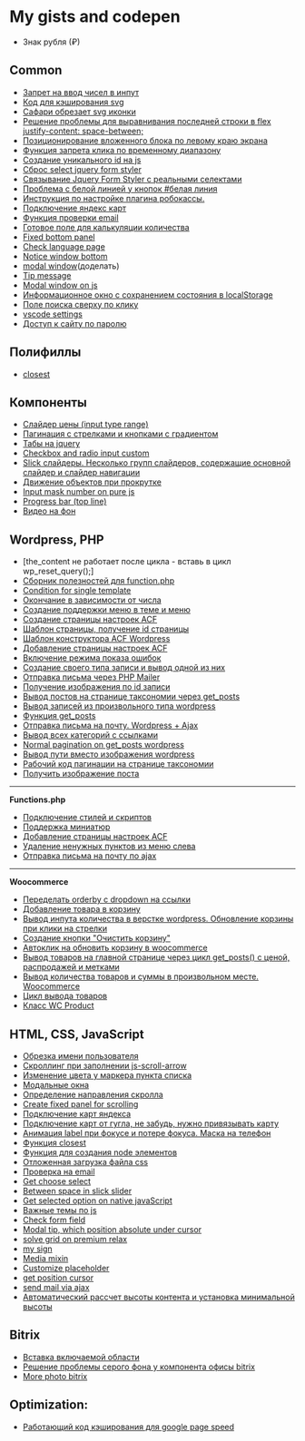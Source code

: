 # My gists and codepen

- Знак рубля (₽)

Common
----------------
- [Запрет на ввод чисел в инпут](https://gist.github.com/Postnov/c505a1fe2cf9ae9413ac40f1dc4db2db)
- [Код для кэширования svg](https://gist.github.com/Postnov/f4e43d3a2f929038fb89881b7eb96ab1)
- [Сафари обрезает svg иконки](https://gist.github.com/Postnov/490dae6fa6fb63b2e16f0f1867777052)
- [Решение проблемы для выравнивания последней строки в flex justify-content: space-between;](https://codepen.io/dan_postnov/pen/vbJJjQ)
- [Позиционирование вложенного блока по левому краю экрана](https://gist.github.com/Postnov/199d7165bfd67484f7383b34ae746d61)
- [Функция запрета клика по временному диапазону](https://gist.github.com/Postnov/4d28afd58586db365c07ee67c0c1e6b7)
- [Создание уникального id на js](https://gist.github.com/Postnov/59fe9e58e34dc196c8bf40dc763c4f5d)
- [Сброс select jquery form styler](https://gist.github.com/Postnov/2f8e4745b90ba1330d0323041a8140ce)
- [Связывание Jquery Form Styler с реальными селектами](https://gist.github.com/Postnov/bf69d0794ab9c380dfd1e8a6ce01c69a)
- [Проблема с белой линией у кнопок #белая линия](https://gist.github.com/Postnov/71283fa5852099168751f610175c39ba)
- [Инструкция по настройке плагина робокассы.](https://gist.github.com/Postnov/483eb4de442cb62927f2b417201f94c1)
- [Подключение яндекс карт](https://gist.github.com/Postnov/2a450895290f80d78ec29e89dad473e7)
- [Функция проверки email](https://gist.github.com/Postnov/0479fb1ed6126347c7e82aa620b62b3a)
- [Готовое поле для калькуляции количества](https://codepen.io/dan_postnov/pen/yxVvxE)
- [Fixed bottom panel](https://codepen.io/dan_postnov/pen/rZdVMd)
- [Check language page](https://codepen.io/dan_postnov/pen/BPOygQ)
- [Notice window bottom](https://codepen.io/dan_postnov/pen/EppJGd)
- [modal window](https://codepen.io/dan_postnov/pen/mKVGZj)(доделать)
- [Tip message](https://codepen.io/dan_postnov/pen/qKOYzx)
- [Modal window on js](https://codepen.io/dan_postnov/pen/gjBqPb)
- [Информационное окно с сохранением состояния в localStorage](https://codepen.io/dan_postnov/pen/ZMjGxL)
- [Поле поиска сверху по клику](https://codepen.io/dan_postnov/pen/YOjGZp)
- [vscode settings](https://gist.github.com/Postnov/1e89e3d0570855a19e746c7978114da0)
- [Доступ к сайту по паролю](https://gist.github.com/Postnov/640749b1598745ef2b447040412a1b1e)

Полифиллы
----------------
- [closest](https://gist.github.com/Postnov/a1001ec17a86ea135a9f8c54076c1813)

Компоненты
-----------------
- [Слайдер цены (input type range)](https://codepen.io/dan_postnov/pen/wNVqWZ)
- [Пагинация с стрелками и кнопками с градиентом](https://gist.github.com/Postnov/3ca10cb41d9d68be8fb23e9a8aecb0dd)
- [Табы на jquery](https://gist.github.com/Postnov/698e81d4200e3895a61db8bc249dc6db)
- [Checkbox and radio input custom](https://codepen.io/dan_postnov/pen/qgVzrw)
- [Slick слайдеры. Несколько групп слайдеров, содержащие основной слайдер и слайдер навигации](https://gist.github.com/Postnov/b0ef24c508b5916df8dc47589913aebf)
- [Движение объектов при прокрутке](https://gist.github.com/Postnov/a736ed059ce10458811cd66bec6f1a62)
- [Input mask number on pure js](https://gist.github.com/Postnov/e5852009b16bf56b2f2192136c2189ac)
- [Progress bar (top line)](https://gist.github.com/Postnov/b6d0c1f8efc0e9001d2656ca557613af)
- [Видео на фон](https://gist.github.com/Postnov/a041aca78054b179f3af2afd470173c8) 

Wordpress, PHP
-----------------
- [the_content не работает после цикла - вставь в цикл wp_reset_query();]
- [Сборник полезностей для function.php](https://gist.github.com/Postnov/3d12d725d7222305aeb568dde0464f7a)
- [Condition for single template](https://gist.github.com/Postnov/a738a683bac0f84d9fa0c9017f6a03bd)
- [Окончание в зависимости от числа](https://gist.github.com/Postnov/06f3f87c10ae0e0b8f55740bcf56f646)
- [Создание поддержки меню в теме и меню](https://gist.github.com/Postnov/33e04a7db2fc45b0e302f982cda66ad7)
- [Создание страницы настроек ACF](https://gist.github.com/Postnov/c201c38a61f8257d22d011e09ad49e76)
- [Шаблон страницы, получение id страницы](https://gist.github.com/Postnov/4d0af3c859b214db13bebbb07b53b6b1)
- [Шаблон конструктора ACF Wordpress](https://gist.github.com/Postnov/1ab98bdde9767b5505b2d35dba41e24b/edit)
- [Добавление страницы настроек ACF](https://gist.github.com/Postnov/def4cc36f272e7d8a2fa671eecb869d5)
- [Включение режима показа ошибок](https://gist.github.com/Postnov/fdeb6ae841cc204f29ead4d9e55f7933)
- [Создание своего типа записи и вывод одной из них](https://gist.github.com/Postnov/2252854f474e842eb1cd29760cb94351)
- [Отправка письма через PHP Mailer](https://gist.github.com/Postnov/6f6524c4756dfca06d0233d25b290207)
- [Получение изображения по id записи](https://gist.github.com/Postnov/241ddc090c224198360a5b5e44759345)
- [Вывод постов на странице таксономии через get_posts](https://gist.github.com/Postnov/42e1e373c243831b6d7e18d0819af3f7)
- [Вывод записей из произвольного типа wordpress](https://gist.github.com/Postnov/c7c96d35897893e2a152b45dfba13411)
- [Функция get_posts](https://gist.github.com/Postnov/525939a011b7b7970b752a653711288c)
- [Отправка письма на почту. Wordpress + Ajax](https://gist.github.com/Postnov/ac29ba1e6deac981f86d2a1125b4f688)
- [Вывод всех категорий с ссылками](https://gist.github.com/Postnov/24325186c78b43e3be6d74b6526277a3)
- [Normal pagination on get_posts wordpress](https://gist.github.com/Postnov/8ee2db483bc9aa750a71101386902212)
- [Вывод пути вместо изображения wordpress](https://gist.github.com/Postnov/3548072f4e17c0fc96e6b7d1eec1d63d)
- [Рабочий код пагинации на странице таксономии](https://gist.github.com/Postnov/47605d76a0c7b9d91d288fadf2f51bf3)
- [Получить изображение поста](https://gist.github.com/Postnov/dd4836ba472f7d85fe311081751b9394)
- -----------------
**Functions.php**
- [Подключение стилей и скриптов](https://gist.github.com/Postnov/20e3f8d41dd201d7e3c84c83bfcb6fda)
- [Поддержка миниатюр](https://gist.github.com/Postnov/52516cc89c71e073b450dc6d990a3259)
- [Добавление страницы настроек ACF](https://gist.github.com/Postnov/7f6ce83ff88aa18a603639a5f53c469a)
- [Удаление ненужных пунктов из меню слева](https://gist.github.com/Postnov/ae17561cbe811b91103f4e01355c118a)
- [Отправка письма на почту по ajax](https://gist.github.com/Postnov/178d34805753efc3213fed1aa6aef55b)
- -----------------
**Woocommerce**
- [Переделать orderby с dropdown на ссылки](https://gist.github.com/Postnov/2bfda56648f1a2bd8d0e741fc1590c85)
- [Добавление товара в корзину](https://gist.github.com/Postnov/867ee9d630caad1c2ef0241221bc1f71)
- [Вывод инпута количества в верстке wordpress. Обновление корзины при клики на стрелки](https://gist.github.com/Postnov/d8c7b6c7e3e1a58289e1d1acc16a94df)
- [Создание кнопки "Очистить корзину"](https://gist.github.com/Postnov/1120519976cf9c6a24d2a74850628a0e)
- [Автоклик на обновить корзину в woocommerce](https://gist.github.com/Postnov/f2d1a9977e920f6341c54b78d465079f)
- [Вывод товаров на главной странице через цикл get_posts() с ценой, распродажей и метками](https://gist.github.com/Postnov/4f172c7ea675730a2772df309b7b633c)
- [Вывод количества товаров и суммы в произвольном месте. Woocommerce](https://gist.github.com/Postnov/eb8d446863f8161feade71fe7470a05a)
- [Цикл вывода товаров](https://gist.github.com/Postnov/76d9bbbc82f8219e5b0a5a5327e97753)
- [Класс WC Product](https://docs.woocommerce.com/wc-apidocs/class-WC_Product.html)



HTML, CSS, JavaScript
------------
- [Обрезка имени пользователя](https://gist.github.com/Postnov/52611b29f1de718a882f17459eff16a8)
- [Скроллинг при заполнении js-scroll-arrow](https://gist.github.com/Postnov/cdf3e37d9cda2799a620061aecc9bd8e)
- [Изменение цвета у маркера пункта списка](https://codepen.io/dan_postnov/pen/MzMxRm)
- [Модальные окна](https://gist.github.com/Postnov/7c06dc97a3a5859eb578f9cae066c087)
- [Определение направления скролла](https://gist.github.com/Postnov/486a81b66eb4743f159eca673c81161c)
- [Create fixed panel for scrolling](https://gist.github.com/Postnov/aeffca38d9b605615ba4320a5bbc44dd)
- [Подключение карт яндекса](https://gist.github.com/Postnov/a56a47535ec34099e110c064b6a70796)
- [Подключение карт от гугла, не забудь, нужно привязывать карту](https://gist.github.com/Postnov/bafe056cdc553c377ab8dfb66f646a7d)
- [Анимация label при фокусе и потере фокуса. Маска на телефон](https://gist.github.com/Postnov/93fb361c114301ad896dd7a4d6f9c15e)
- [Функция closest](https://gist.github.com/Postnov/cc9f4592926de1c07c81a775437eed50)
- [Функция для создания node элементов](https://gist.github.com/Postnov/bd7cd68cbd06efb23de1dbf458267790)
- [Отложенная загрузка файла css](https://gist.github.com/Postnov/353a47459e4376f943dd6f84cf8c5d59)
- [Проверка на email](https://gist.github.com/Postnov/5abf67120804ceaabebf9d04b8af95fa)
- [Get choose select](https://codepen.io/dan_postnov/pen/wXKKgr)
- [Between space in slick slider](https://gist.github.com/Postnov/92873486fc7326540d3771d3ee96778b)
- [Get selected option on native javaScript](https://gist.github.com/Postnov/71614031e5126203599889ffe32afcf6)
- [Важные темы по js](https://gist.github.com/Postnov/2934e20d56bfd9b0f70dc976feaed91d)
- [Check form field](https://gist.github.com/Postnov/046ff676f8e02def1212b300acd41ae5)
- [Modal tip, which position absolute under cursor](https://gist.github.com/Postnov/95b1af1c9fa6f7455da06da8c463b53f)
- [solve grid on premium relax](https://gist.github.com/Postnov/969a74f9699d75d1feff7cff942254a9)
- [my sign](https://gist.github.com/Postnov/3e02032c4cf35292cb43960c5e7755f8)
- [Media mixin](https://gist.github.com/Postnov/ef39855e1e73d4b4109c1c16a525444f)
- [Customize placeholder](https://gist.github.com/Postnov/6a5feb40c7496fe1b1db5cb883bfe31a)
- [get position cursor](https://gist.github.com/Postnov/34927fe225c28a5e061ddf57632d3560)
- [send mail via ajax](https://gist.github.com/Postnov/ab73c2ca95fd4895ab1399cebd3ad887)
- [Автоматический рассчет высоты контента и установка минимальной высоты](https://codepen.io/dan_postnov/pen/EdYoVe)

Bitrix
-----------------
- [Вставка включаемой области](https://gist.github.com/Postnov/daccc0d87d4cbba458c77dceaebed83c)
- [Решение проблемы серого фона у компонента офисы bitrix](https://gist.github.com/Postnov/a1e4780a256739f648ed928b43d76961)
- [More photo bitrix](https://gist.github.com/Postnov/1638951b8acc432dd032d899d0ab4e09)



Optimization:
----------------
- [Работающий код кэширования для google page speed](https://gist.github.com/Postnov/b3e5afd92d05a93df9a2b73fbcd31351)
